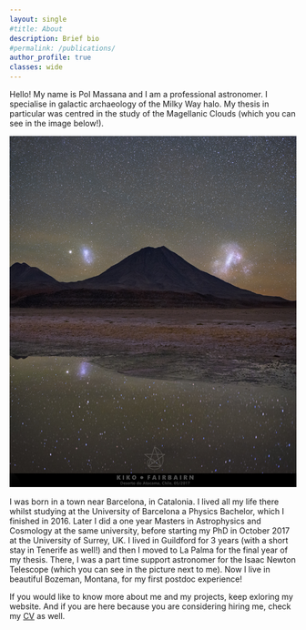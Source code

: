 ```yaml
---
layout: single
#title: About
description: Brief bio
#permalink: /publications/
author_profile: true
classes: wide
---
```


Hello! My name is Pol Massana and I am a professional astronomer. I specialise in galactic archaeology of the Milky Way halo. My thesis in particular was centred in the study of the Magellanic Clouds (which you can see in the image below!).

![The Magellanic Clouds on the Southern Sky. Credit: Carlos Fairbairn.][image]

I was born in a town near Barcelona, in Catalonia. I lived all my life there whilst studying at the University of Barcelona a Physics Bachelor, which I finished in 2016. Later I did a one year Masters in Astrophysics and Cosmology at the same university, before starting my PhD in October 2017 at the University of Surrey, UK. I lived in Guildford for 3 years (with a short stay in Tenerife as well!) and then I moved to La Palma for the final year of my thesis. There, I was a part time support astronomer for the Isaac Newton Telescope (which you can see in the picture next to me). Now I live in beautiful Bozeman, Montana, for my first postdoc experience!

If you would like to know more about me and my projects, keep exloring my website. And if you are here because you are considering hiring me, check my [CV](https://pmassana.github.io/CV.pdf) as well.

[image]: /../../assets/images/magellanic_bg.jpg
